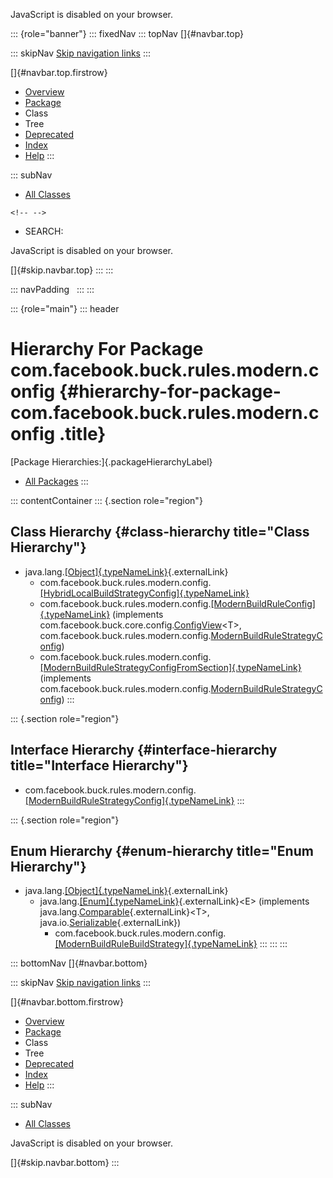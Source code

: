 <div>

JavaScript is disabled on your browser.

</div>

::: {role="banner"}
::: fixedNav
::: topNav
[]{#navbar.top}

::: skipNav
[Skip navigation links](#skip.navbar.top "Skip navigation links")
:::

[]{#navbar.top.firstrow}

-   [Overview](../../../../../../index.html)
-   [Package](package-summary.html)
-   Class
-   Tree
-   [Deprecated](../../../../../../deprecated-list.html)
-   [Index](../../../../../../index-all.html)
-   [Help](../../../../../../help-doc.html)
:::

::: subNav
-   [All Classes](../../../../../../allclasses.html)

```{=html}
<!-- -->
```
-   SEARCH:

<div>

<div>

JavaScript is disabled on your browser.

</div>

</div>

[]{#skip.navbar.top}
:::
:::

::: navPadding
 
:::
:::

::: {role="main"}
::: header
# Hierarchy For Package com.facebook.buck.rules.modern.config {#hierarchy-for-package-com.facebook.buck.rules.modern.config .title}

[Package Hierarchies:]{.packageHierarchyLabel}

-   [All Packages](../../../../../../overview-tree.html)
:::

::: contentContainer
::: {.section role="region"}
## Class Hierarchy {#class-hierarchy title="Class Hierarchy"}

-   java.lang.[[Object]{.typeNameLink}](http://docs.oracle.com/javase/7/docs/api/java/lang/Object.html?is-external=true "class or interface in java.lang"){.externalLink}
    -   com.facebook.buck.rules.modern.config.[[HybridLocalBuildStrategyConfig]{.typeNameLink}](HybridLocalBuildStrategyConfig.html "class in com.facebook.buck.rules.modern.config")
    -   com.facebook.buck.rules.modern.config.[[ModernBuildRuleConfig]{.typeNameLink}](ModernBuildRuleConfig.html "class in com.facebook.buck.rules.modern.config")
        (implements
        com.facebook.buck.core.config.[ConfigView](../../../core/config/ConfigView.html "interface in com.facebook.buck.core.config")\<T\>,
        com.facebook.buck.rules.modern.config.[ModernBuildRuleStrategyConfig](ModernBuildRuleStrategyConfig.html "interface in com.facebook.buck.rules.modern.config"))
    -   com.facebook.buck.rules.modern.config.[[ModernBuildRuleStrategyConfigFromSection]{.typeNameLink}](ModernBuildRuleStrategyConfigFromSection.html "class in com.facebook.buck.rules.modern.config")
        (implements
        com.facebook.buck.rules.modern.config.[ModernBuildRuleStrategyConfig](ModernBuildRuleStrategyConfig.html "interface in com.facebook.buck.rules.modern.config"))
:::

::: {.section role="region"}
## Interface Hierarchy {#interface-hierarchy title="Interface Hierarchy"}

-   com.facebook.buck.rules.modern.config.[[ModernBuildRuleStrategyConfig]{.typeNameLink}](ModernBuildRuleStrategyConfig.html "interface in com.facebook.buck.rules.modern.config")
:::

::: {.section role="region"}
## Enum Hierarchy {#enum-hierarchy title="Enum Hierarchy"}

-   java.lang.[[Object]{.typeNameLink}](http://docs.oracle.com/javase/7/docs/api/java/lang/Object.html?is-external=true "class or interface in java.lang"){.externalLink}
    -   java.lang.[[Enum]{.typeNameLink}](http://docs.oracle.com/javase/7/docs/api/java/lang/Enum.html?is-external=true "class or interface in java.lang"){.externalLink}\<E\>
        (implements
        java.lang.[Comparable](http://docs.oracle.com/javase/7/docs/api/java/lang/Comparable.html?is-external=true "class or interface in java.lang"){.externalLink}\<T\>,
        java.io.[Serializable](http://docs.oracle.com/javase/7/docs/api/java/io/Serializable.html?is-external=true "class or interface in java.io"){.externalLink})
        -   com.facebook.buck.rules.modern.config.[[ModernBuildRuleBuildStrategy]{.typeNameLink}](ModernBuildRuleBuildStrategy.html "enum in com.facebook.buck.rules.modern.config")
:::
:::
:::

::: bottomNav
[]{#navbar.bottom}

::: skipNav
[Skip navigation links](#skip.navbar.bottom "Skip navigation links")
:::

[]{#navbar.bottom.firstrow}

-   [Overview](../../../../../../index.html)
-   [Package](package-summary.html)
-   Class
-   Tree
-   [Deprecated](../../../../../../deprecated-list.html)
-   [Index](../../../../../../index-all.html)
-   [Help](../../../../../../help-doc.html)
:::

::: subNav
-   [All Classes](../../../../../../allclasses.html)

<div>

<div>

JavaScript is disabled on your browser.

</div>

</div>

[]{#skip.navbar.bottom}
:::
